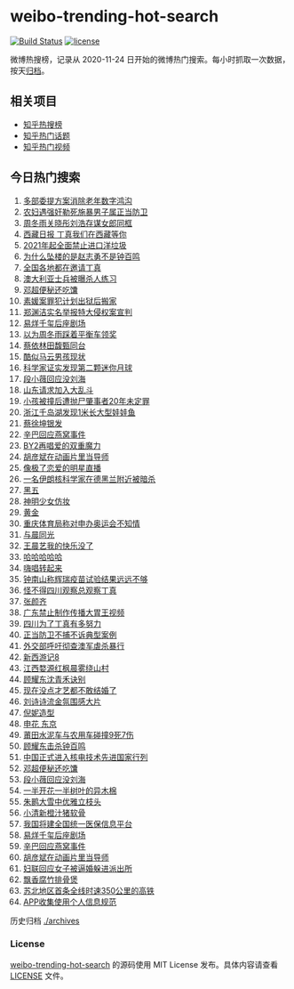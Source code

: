 # weibo-trending-hot-search

[![Build Status](https://github.com/justjavac/weibo-trending-hot-search/workflows/ci/badge.svg?branch=master)](https://github.com/justjavac/weibo-trending-hot-search/actions)
[![license](https://img.shields.io/github/license/justjavac/weibo-trending-hot-search)](https://github.com/justjavac/weibo-trending-hot-search/blob/master/LICENSE)

微博热搜榜，记录从 2020-11-24 日开始的微博热门搜索。每小时抓取一次数据，按天[归档](./archives)。

## 相关项目

- [知乎热搜榜](https://github.com/justjavac/zhihu-trending-top-search)
- [知乎热门话题](https://github.com/justjavac/zhihu-trending-hot-questions)
- [知乎热门视频](https://github.com/justjavac/zhihu-trending-hot-video)

## 今日热门搜索

<!-- BEGIN -->
<!-- 最后更新时间 Sat Nov 28 2020 02:12:20 GMT+0800 (CST) -->
1. [多部委提方案消除老年数字鸿沟](https://s.weibo.com//weibo?q=%23%E5%A4%9A%E9%83%A8%E5%A7%94%E6%8F%90%E6%96%B9%E6%A1%88%E6%B6%88%E9%99%A4%E8%80%81%E5%B9%B4%E6%95%B0%E5%AD%97%E9%B8%BF%E6%B2%9F%23&Refer=new_time)
1. [农妇遇强奸勒死施暴男子属正当防卫](https://s.weibo.com//weibo?q=%23%E5%86%9C%E5%A6%87%E9%81%87%E5%BC%BA%E5%A5%B8%E5%8B%92%E6%AD%BB%E6%96%BD%E6%9A%B4%E7%94%B7%E5%AD%90%E5%B1%9E%E6%AD%A3%E5%BD%93%E9%98%B2%E5%8D%AB%23&Refer=top)
1. [周冬雨关晓彤刘浩存谋女郎同框](https://s.weibo.com//weibo?q=%23%E5%91%A8%E5%86%AC%E9%9B%A8%E5%85%B3%E6%99%93%E5%BD%A4%E5%88%98%E6%B5%A9%E5%AD%98%E8%B0%8B%E5%A5%B3%E9%83%8E%E5%90%8C%E6%A1%86%23&Refer=top)
1. [西藏日报 丁真我们在西藏等你](https://s.weibo.com//weibo?q=%E8%A5%BF%E8%97%8F%E6%97%A5%E6%8A%A5%20%E4%B8%81%E7%9C%9F%E6%88%91%E4%BB%AC%E5%9C%A8%E8%A5%BF%E8%97%8F%E7%AD%89%E4%BD%A0&Refer=top)
1. [2021年起全面禁止进口洋垃圾](https://s.weibo.com//weibo?q=%232021%E5%B9%B4%E8%B5%B7%E5%85%A8%E9%9D%A2%E7%A6%81%E6%AD%A2%E8%BF%9B%E5%8F%A3%E6%B4%8B%E5%9E%83%E5%9C%BE%23&Refer=top)
1. [为什么坠楼的是赵志勇不是钟百鸣](https://s.weibo.com//weibo?q=%23%E4%B8%BA%E4%BB%80%E4%B9%88%E5%9D%A0%E6%A5%BC%E7%9A%84%E6%98%AF%E8%B5%B5%E5%BF%97%E5%8B%87%E4%B8%8D%E6%98%AF%E9%92%9F%E7%99%BE%E9%B8%A3%23&Refer=top)
1. [全国各地都在邀请丁真](https://s.weibo.com//weibo?q=%23%E5%85%A8%E5%9B%BD%E5%90%84%E5%9C%B0%E9%83%BD%E5%9C%A8%E9%82%80%E8%AF%B7%E4%B8%81%E7%9C%9F%23&Refer=top)
1. [澳大利亚士兵被曝杀人练习](https://s.weibo.com//weibo?q=%23%E6%BE%B3%E5%A4%A7%E5%88%A9%E4%BA%9A%E5%A3%AB%E5%85%B5%E8%A2%AB%E6%9B%9D%E6%9D%80%E4%BA%BA%E7%BB%83%E4%B9%A0%23&Refer=top)
1. [邓超便秘还吃馕](https://s.weibo.com//weibo?q=%23%E9%82%93%E8%B6%85%E4%BE%BF%E7%A7%98%E8%BF%98%E5%90%83%E9%A6%95%23&Refer=top)
1. [素媛案罪犯计划出狱后搬家](https://s.weibo.com//weibo?q=%E7%B4%A0%E5%AA%9B%E6%A1%88%E7%BD%AA%E7%8A%AF%E8%AE%A1%E5%88%92%E5%87%BA%E7%8B%B1%E5%90%8E%E6%90%AC%E5%AE%B6&Refer=top)
1. [郑渊洁实名举报特大侵权案宣判](https://s.weibo.com//weibo?q=%23%E9%83%91%E6%B8%8A%E6%B4%81%E5%AE%9E%E5%90%8D%E4%B8%BE%E6%8A%A5%E7%89%B9%E5%A4%A7%E4%BE%B5%E6%9D%83%E6%A1%88%E5%AE%A3%E5%88%A4%23&Refer=top)
1. [易烊千玺后座剧场](https://s.weibo.com//weibo?q=%23%E6%98%93%E7%83%8A%E5%8D%83%E7%8E%BA%E5%90%8E%E5%BA%A7%E5%89%A7%E5%9C%BA%23&Refer=top)
1. [以为周冬雨踩着平衡车领奖](https://s.weibo.com//weibo?q=%23%E4%BB%A5%E4%B8%BA%E5%91%A8%E5%86%AC%E9%9B%A8%E8%B8%A9%E7%9D%80%E5%B9%B3%E8%A1%A1%E8%BD%A6%E9%A2%86%E5%A5%96%23&Refer=top)
1. [蔡依林田馥甄同台](https://s.weibo.com//weibo?q=%23%E8%94%A1%E4%BE%9D%E6%9E%97%E7%94%B0%E9%A6%A5%E7%94%84%E5%90%8C%E5%8F%B0%23&Refer=top)
1. [酷似马云男孩现状](https://s.weibo.com//weibo?q=%23%E9%85%B7%E4%BC%BC%E9%A9%AC%E4%BA%91%E7%94%B7%E5%AD%A9%E7%8E%B0%E7%8A%B6%23&Refer=top)
1. [科学家证实发现第二颗迷你月球](https://s.weibo.com//weibo?q=%23%E7%A7%91%E5%AD%A6%E5%AE%B6%E8%AF%81%E5%AE%9E%E5%8F%91%E7%8E%B0%E7%AC%AC%E4%BA%8C%E9%A2%97%E8%BF%B7%E4%BD%A0%E6%9C%88%E7%90%83%23&Refer=top)
1. [段小薇回应没刘海](https://s.weibo.com//weibo?q=%E6%AE%B5%E5%B0%8F%E8%96%87%E5%9B%9E%E5%BA%94%E6%B2%A1%E5%88%98%E6%B5%B7&Refer=top)
1. [山东请求加入大乱斗](https://s.weibo.com//weibo?q=%23%E5%B1%B1%E4%B8%9C%E8%AF%B7%E6%B1%82%E5%8A%A0%E5%85%A5%E5%A4%A7%E4%B9%B1%E6%96%97%23&Refer=top)
1. [小孩被撞后遭抛尸肇事者20年未定罪](https://s.weibo.com//weibo?q=%23%E5%B0%8F%E5%AD%A9%E8%A2%AB%E6%92%9E%E5%90%8E%E9%81%AD%E6%8A%9B%E5%B0%B8%E8%82%87%E4%BA%8B%E8%80%8520%E5%B9%B4%E6%9C%AA%E5%AE%9A%E7%BD%AA%23&Refer=top)
1. [浙江千岛湖发现1米长大型娃娃鱼](https://s.weibo.com//weibo?q=%E6%B5%99%E6%B1%9F%E5%8D%83%E5%B2%9B%E6%B9%96%E5%8F%91%E7%8E%B01%E7%B1%B3%E9%95%BF%E5%A4%A7%E5%9E%8B%E5%A8%83%E5%A8%83%E9%B1%BC&Refer=top)
1. [蔡徐坤银发](https://s.weibo.com//weibo?q=%23%E8%94%A1%E5%BE%90%E5%9D%A4%E9%93%B6%E5%8F%91%23&Refer=top)
1. [辛巴回应燕窝事件](https://s.weibo.com//weibo?q=%23%E8%BE%9B%E5%B7%B4%E5%9B%9E%E5%BA%94%E7%87%95%E7%AA%9D%E4%BA%8B%E4%BB%B6%23&Refer=top)
1. [BY2再唱爱的双重魔力](https://s.weibo.com//weibo?q=%23BY2%E5%86%8D%E5%94%B1%E7%88%B1%E7%9A%84%E5%8F%8C%E9%87%8D%E9%AD%94%E5%8A%9B%23&Refer=top)
1. [胡彦斌在动画片里当导师](https://s.weibo.com//weibo?q=%23%E8%83%A1%E5%BD%A6%E6%96%8C%E5%9C%A8%E5%8A%A8%E7%94%BB%E7%89%87%E9%87%8C%E5%BD%93%E5%AF%BC%E5%B8%88%23&Refer=top)
1. [像极了恋爱的明星直播](https://s.weibo.com//weibo?q=%23%E5%83%8F%E6%9E%81%E4%BA%86%E6%81%8B%E7%88%B1%E7%9A%84%E6%98%8E%E6%98%9F%E7%9B%B4%E6%92%AD%23&Refer=top)
1. [一名伊朗核科学家在德黑兰附近被暗杀](https://s.weibo.com//weibo?q=%23%E4%B8%80%E5%90%8D%E4%BC%8A%E6%9C%97%E6%A0%B8%E7%A7%91%E5%AD%A6%E5%AE%B6%E5%9C%A8%E5%BE%B7%E9%BB%91%E5%85%B0%E9%99%84%E8%BF%91%E8%A2%AB%E6%9A%97%E6%9D%80%23&Refer=top)
1. [黑五](https://s.weibo.com//weibo?q=%E9%BB%91%E4%BA%94&Refer=top)
1. [神明少女仿妆](https://s.weibo.com//weibo?q=%23%E7%A5%9E%E6%98%8E%E5%B0%91%E5%A5%B3%E4%BB%BF%E5%A6%86%23&Refer=top)
1. [黄金](https://s.weibo.com//weibo?q=%E9%BB%84%E9%87%91&Refer=top)
1. [重庆体育局称对申办奥运会不知情](https://s.weibo.com//weibo?q=%23%E9%87%8D%E5%BA%86%E4%BD%93%E8%82%B2%E5%B1%80%E7%A7%B0%E5%AF%B9%E7%94%B3%E5%8A%9E%E5%A5%A5%E8%BF%90%E4%BC%9A%E4%B8%8D%E7%9F%A5%E6%83%85%23&Refer=top)
1. [与晨同光](https://s.weibo.com//weibo?q=%E4%B8%8E%E6%99%A8%E5%90%8C%E5%85%89&Refer=top)
1. [王晨艺我的快乐没了](https://s.weibo.com//weibo?q=%23%E7%8E%8B%E6%99%A8%E8%89%BA%E6%88%91%E7%9A%84%E5%BF%AB%E4%B9%90%E6%B2%A1%E4%BA%86%23&Refer=top)
1. [哈哈哈哈哈](https://s.weibo.com//weibo?q=%E5%93%88%E5%93%88%E5%93%88%E5%93%88%E5%93%88&Refer=top)
1. [嗨唱转起来](https://s.weibo.com//weibo?q=%E5%97%A8%E5%94%B1%E8%BD%AC%E8%B5%B7%E6%9D%A5&Refer=top)
1. [钟南山称辉瑞疫苗试验结果远远不够](https://s.weibo.com//weibo?q=%23%E9%92%9F%E5%8D%97%E5%B1%B1%E7%A7%B0%E8%BE%89%E7%91%9E%E7%96%AB%E8%8B%97%E8%AF%95%E9%AA%8C%E7%BB%93%E6%9E%9C%E8%BF%9C%E8%BF%9C%E4%B8%8D%E5%A4%9F%23&Refer=top)
1. [怪不得四川观察总观察丁真](https://s.weibo.com//weibo?q=%23%E6%80%AA%E4%B8%8D%E5%BE%97%E5%9B%9B%E5%B7%9D%E8%A7%82%E5%AF%9F%E6%80%BB%E8%A7%82%E5%AF%9F%E4%B8%81%E7%9C%9F%23&Refer=top)
1. [张颜齐](https://s.weibo.com//weibo?q=%E5%BC%A0%E9%A2%9C%E9%BD%90&Refer=top)
1. [广东禁止制作传播大胃王视频](https://s.weibo.com//weibo?q=%23%E5%B9%BF%E4%B8%9C%E7%A6%81%E6%AD%A2%E5%88%B6%E4%BD%9C%E4%BC%A0%E6%92%AD%E5%A4%A7%E8%83%83%E7%8E%8B%E8%A7%86%E9%A2%91%23&Refer=top)
1. [四川为了丁真有多努力](https://s.weibo.com//weibo?q=%23%E5%9B%9B%E5%B7%9D%E4%B8%BA%E4%BA%86%E4%B8%81%E7%9C%9F%E6%9C%89%E5%A4%9A%E5%8A%AA%E5%8A%9B%23&Refer=top)
1. [正当防卫不捕不诉典型案例](https://s.weibo.com//weibo?q=%23%E6%AD%A3%E5%BD%93%E9%98%B2%E5%8D%AB%E4%B8%8D%E6%8D%95%E4%B8%8D%E8%AF%89%E5%85%B8%E5%9E%8B%E6%A1%88%E4%BE%8B%23&Refer=top)
1. [外交部呼吁彻查澳军虐杀暴行](https://s.weibo.com//weibo?q=%E5%A4%96%E4%BA%A4%E9%83%A8%E5%91%BC%E5%90%81%E5%BD%BB%E6%9F%A5%E6%BE%B3%E5%86%9B%E8%99%90%E6%9D%80%E6%9A%B4%E8%A1%8C&Refer=top)
1. [新西游记8](https://s.weibo.com//weibo?q=%E6%96%B0%E8%A5%BF%E6%B8%B8%E8%AE%B08&Refer=top)
1. [江西婺源红枫晨雾绕山村](https://s.weibo.com//weibo?q=%23%E6%B1%9F%E8%A5%BF%E5%A9%BA%E6%BA%90%E7%BA%A2%E6%9E%AB%E6%99%A8%E9%9B%BE%E7%BB%95%E5%B1%B1%E6%9D%91%23&Refer=top)
1. [顾耀东沈青禾诀别](https://s.weibo.com//weibo?q=%23%E9%A1%BE%E8%80%80%E4%B8%9C%E6%B2%88%E9%9D%92%E7%A6%BE%E8%AF%80%E5%88%AB%23&Refer=top)
1. [现在没点才艺都不敢结婚了](https://s.weibo.com//weibo?q=%23%E7%8E%B0%E5%9C%A8%E6%B2%A1%E7%82%B9%E6%89%8D%E8%89%BA%E9%83%BD%E4%B8%8D%E6%95%A2%E7%BB%93%E5%A9%9A%E4%BA%86%23&Refer=top)
1. [刘诗诗流金氛围感大片](https://s.weibo.com//weibo?q=%23%E5%88%98%E8%AF%97%E8%AF%97%E6%B5%81%E9%87%91%E6%B0%9B%E5%9B%B4%E6%84%9F%E5%A4%A7%E7%89%87%23&Refer=top)
1. [倪妮造型](https://s.weibo.com//weibo?q=%23%E5%80%AA%E5%A6%AE%E9%80%A0%E5%9E%8B%23&Refer=top)
1. [申花 东京](https://s.weibo.com//weibo?q=%E7%94%B3%E8%8A%B1%20%E4%B8%9C%E4%BA%AC&Refer=top)
1. [莆田水泥车与农用车碰撞9死7伤](https://s.weibo.com//weibo?q=%23%E8%8E%86%E7%94%B0%E6%B0%B4%E6%B3%A5%E8%BD%A6%E4%B8%8E%E5%86%9C%E7%94%A8%E8%BD%A6%E7%A2%B0%E6%92%9E9%E6%AD%BB7%E4%BC%A4%23&Refer=top)
1. [顾耀东击杀钟百鸣](https://s.weibo.com//weibo?q=%23%E9%A1%BE%E8%80%80%E4%B8%9C%E5%87%BB%E6%9D%80%E9%92%9F%E7%99%BE%E9%B8%A3%23&Refer=top)
1. [中国正式进入核电技术先进国家行列](https://s.weibo.com//weibo?q=%23%E4%B8%AD%E5%9B%BD%E6%AD%A3%E5%BC%8F%E8%BF%9B%E5%85%A5%E6%A0%B8%E7%94%B5%E6%8A%80%E6%9C%AF%E5%85%88%E8%BF%9B%E5%9B%BD%E5%AE%B6%E8%A1%8C%E5%88%97%23&Refer=new_time)
1. [邓超便秘还吃馕](https://s.weibo.com//weibo?q=%E9%82%93%E8%B6%85%E4%BE%BF%E7%A7%98%E8%BF%98%E5%90%83%E9%A6%95&Refer=top)
1. [段小薇回应没刘海](https://s.weibo.com//weibo?q=%23%E6%AE%B5%E5%B0%8F%E8%96%87%E5%9B%9E%E5%BA%94%E6%B2%A1%E5%88%98%E6%B5%B7%23&Refer=top)
1. [一半开花一半树叶的异木棉](https://s.weibo.com//weibo?q=%23%E4%B8%80%E5%8D%8A%E5%BC%80%E8%8A%B1%E4%B8%80%E5%8D%8A%E6%A0%91%E5%8F%B6%E7%9A%84%E5%BC%82%E6%9C%A8%E6%A3%89%23&Refer=top)
1. [朱鹮大雪中优雅立枝头](https://s.weibo.com//weibo?q=%23%E6%9C%B1%E9%B9%AE%E5%A4%A7%E9%9B%AA%E4%B8%AD%E4%BC%98%E9%9B%85%E7%AB%8B%E6%9E%9D%E5%A4%B4%23&Refer=top)
1. [小清新橙汁猪软骨](https://s.weibo.com//weibo?q=%23%E5%B0%8F%E6%B8%85%E6%96%B0%E6%A9%99%E6%B1%81%E7%8C%AA%E8%BD%AF%E9%AA%A8%23&Refer=top)
1. [我国将建全国统一医保信息平台](https://s.weibo.com//weibo?q=%23%E6%88%91%E5%9B%BD%E5%B0%86%E5%BB%BA%E5%85%A8%E5%9B%BD%E7%BB%9F%E4%B8%80%E5%8C%BB%E4%BF%9D%E4%BF%A1%E6%81%AF%E5%B9%B3%E5%8F%B0%23&Refer=new_time)
1. [易烊千玺后座剧场](https://s.weibo.com//weibo?q=%E6%98%93%E7%83%8A%E5%8D%83%E7%8E%BA%E5%90%8E%E5%BA%A7%E5%89%A7%E5%9C%BA&Refer=top)
1. [辛巴回应燕窝事件](https://s.weibo.com//weibo?q=%E8%BE%9B%E5%B7%B4%E5%9B%9E%E5%BA%94%E7%87%95%E7%AA%9D%E4%BA%8B%E4%BB%B6&Refer=top)
1. [胡彦斌在动画片里当导师](https://s.weibo.com//weibo?q=%E8%83%A1%E5%BD%A6%E6%96%8C%E5%9C%A8%E5%8A%A8%E7%94%BB%E7%89%87%E9%87%8C%E5%BD%93%E5%AF%BC%E5%B8%88&Refer=top)
1. [妇联回应女子被逼婚躲进派出所](https://s.weibo.com//weibo?q=%23%E5%A6%87%E8%81%94%E5%9B%9E%E5%BA%94%E5%A5%B3%E5%AD%90%E8%A2%AB%E9%80%BC%E5%A9%9A%E8%BA%B2%E8%BF%9B%E6%B4%BE%E5%87%BA%E6%89%80%23&Refer=top)
1. [飘香腐竹排骨煲](https://s.weibo.com//weibo?q=%23%E9%A3%98%E9%A6%99%E8%85%90%E7%AB%B9%E6%8E%92%E9%AA%A8%E7%85%B2%23&Refer=top)
1. [苏北地区首条全线时速350公里的高铁](https://s.weibo.com//weibo?q=%23%E8%8B%8F%E5%8C%97%E5%9C%B0%E5%8C%BA%E9%A6%96%E6%9D%A1%E5%85%A8%E7%BA%BF%E6%97%B6%E9%80%9F350%E5%85%AC%E9%87%8C%E7%9A%84%E9%AB%98%E9%93%81%23&Refer=top)
1. [APP收集使用个人信息规范](https://s.weibo.com//weibo?q=%23APP%E6%94%B6%E9%9B%86%E4%BD%BF%E7%94%A8%E4%B8%AA%E4%BA%BA%E4%BF%A1%E6%81%AF%E8%A7%84%E8%8C%83%23&Refer=top)
<!-- END -->

历史归档 [./archives](./archives)

### License

[weibo-trending-hot-search](https://github.com/justjavac/weibo-trending-hot-search) 的源码使用 MIT License 发布。具体内容请查看 [LICENSE](./LICENSE) 文件。
